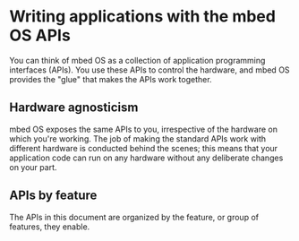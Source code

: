 # Writing applications with the mbed OS APIs

You can think of mbed OS as a collection of application programming interfaces (APIs). You use these APIs to control the hardware, and mbed OS provides the "glue" that makes the APIs work together. 

## Hardware agnosticism

mbed OS exposes the same APIs to you, irrespective of the hardware on which you're working. The job of making the standard APIs work with different hardware is conducted behind the scenes; this means that your application code can run on any hardware without any deliberate changes on your part.

## APIs by feature

The APIs in this document are organized by the feature, or group of features, they enable.
